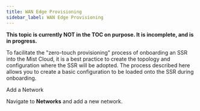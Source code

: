 ```yaml
---
title: WAN Edge Provisioning
sidebar_label: WAN Edge Provisioning
---
```

**This topic is currently NOT in the TOC on purpose. It is incomplete, and is in progress.** 


To facilitate the "zero-touch provisioning" process of onboarding an SSR into the Mist Cloud, it is a best practice to create the topology and configuration where the SSR will be adopted. The process described here allows you to create a basic configuration to be loaded onto the SSR during onboarding. 

Add a Network

Navigate to **Networks** and add a new network. 





